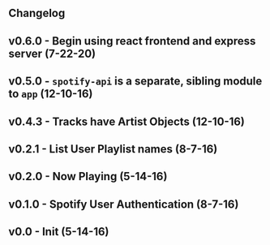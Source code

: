 ## Changelog

## v0.6.0 - Begin using react frontend and express server (7-22-20)

## v0.5.0 - `spotify-api` is a separate, sibling module to `app` (12-10-16)

## v0.4.3 - Tracks have Artist Objects (12-10-16)

## v0.2.1 - List User Playlist names (8-7-16)

## v0.2.0 - Now Playing (5-14-16)

## v0.1.0 - Spotify User Authentication (8-7-16)

## v0.0 - Init (5-14-16)
